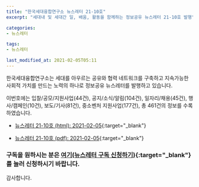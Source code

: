 ```yaml
---
title: "한국세대융합연구소 뉴스레터 21-10호"
excerpt: "세대내 및 세대간 일, 배움, 활동을 함께하는 정보공유 뉴스레터 21-10호 발행" 

categories:
- 뉴스레터

tags:
- 뉴스레터

last_modified_at: 2021-02-05T05:11
---
```


한국세대융합연구소는 세대를 아우르는 공유와 협력 네트워크를 구축하고 지속가능한 사회적 가치를 만드는 노력의 하나로 정보공유 뉴스레터를 발행하고 있습니다.

이번호에는 입찰/공모/지원사업(44건), 공지/소식/알림(104건), 일자리/채용(45건), 행사/캠페인(10건), 보도/기사(81건), 중소벤처 지원사업(177건), 총 461건의 정보를 수록하였습니다.

* [뉴스레터 21-10호 (html): 2021-02-05](https://gcrcenter.github.io/assets/htmls/gcrc_news_letter_20210205.html){:target="_blank"}

* [뉴스레터 21-10호 (pdf): 2021-02-05](https://gcrcenter.github.io/assets/pdfs/news_letter_20210205.pdf){:target="_blank"}


### 구독을 원하시는 분은 [여기(뉴스레터 구독 신청하기)](https://forms.gle/MJ5gVHCdunBXXWVB7){:target="_blank"} 를 눌러 신청하시기 바랍니다.


감사합니다.